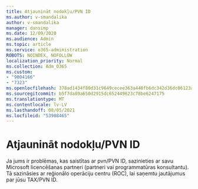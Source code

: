```yaml
---
title: Atjaunināt nodokļu/PVN ID
ms.author: v-smandalika
author: v-smandalika
manager: dansimp
ms.date: 12/09/2020
ms.audience: Admin
ms.topic: article
ms.service: o365-administration
ROBOTS: NOINDEX, NOFOLLOW
localization_priority: Normal
ms.collection: Adm_O365
ms.custom:
- "9004166"
- "7323"
ms.openlocfilehash: 378ad1434f80d31c9649cecee363a448fb6dc342d36dc06123a59bacfd9d73f0
ms.sourcegitcommit: b5f7da89a650d2915dc652449623c78be6247175
ms.translationtype: MT
ms.contentlocale: lv-LV
ms.lasthandoff: 08/05/2021
ms.locfileid: "53908465"
---
```

# <a name="update-taxvat-id"></a>Atjaunināt nodokļu/PVN ID

Ja jums ir problēmas, kas saistītas ar pvn/PVN ID, sazinieties ar savu Microsoft licencēšanas partneri (partneri vai programmatūras konsultantu). Tā sazināsies ar reģionālo operāciju centru (ROC), lai saņemtu jautājumus par jūsu TAX/PVN ID. 